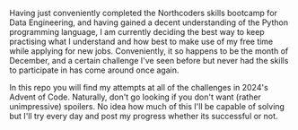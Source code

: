 Having just conveniently completed the Northcoders skills bootcamp for Data Engineering, and having gained a decent understanding of the Python programming language, I am currently deciding the best way to keep practising what I understand and how best to make use of my free time while applying for new jobs. Conveniently, it so happens to be the month of December, and a certain challenge I've seen before but never had the skills to participate in has come around once again.

In this repo you will find my attempts at all of the challenges in 2024's Advent of Code. Naturally, don't go looking if you don't want (rather unimpressive) spoilers. No idea how much of this I'll be capable of solving but I'll try every day and post my progress whether its successful or not.